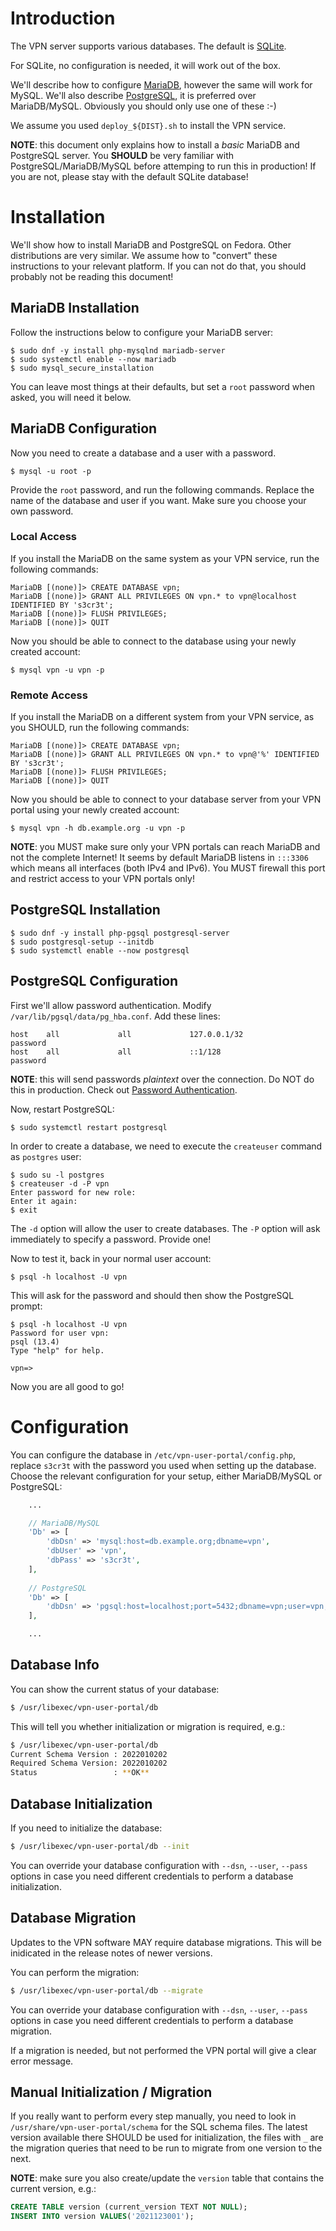 # Introduction

The VPN server supports various databases. The default is 
[SQLite](https://sqlite.org/).

For SQLite, no configuration is needed, it will work out of the box.

We'll describe how to configure [MariaDB](https://mariadb.org/), however the
same will work for MySQL. We'll also describe 
[PostgreSQL](https://www.postgresql.org/), it is preferred over MariaDB/MySQL.
Obviously you should only use one of these :-)

We assume you used `deploy_${DIST}.sh` to install the VPN service.

**NOTE**: this document only explains how to install a *basic* MariaDB and 
PostgreSQL server. You **SHOULD** be very familiar with 
PostgreSQL/MariaDB/MySQL before attemping to run this in production! If you are 
not, please stay with the default SQLite database!

# Installation

We'll show how to install MariaDB and PostgreSQL on Fedora. Other 
distributions are very similar. We assume how to "convert" these instructions 
to your relevant platform. If you can not do that, you should probably not be 
reading this document!

## MariaDB Installation

Follow the instructions below to configure your MariaDB server:

```
$ sudo dnf -y install php-mysqlnd mariadb-server
$ sudo systemctl enable --now mariadb
$ sudo mysql_secure_installation
```

You can leave most things at their defaults, but set a `root` password when 
asked, you will need it below.

## MariaDB Configuration

Now you need to create a database and a user with a password.

```
$ mysql -u root -p
```

Provide the `root` password, and run the following commands. Replace the name 
of the database and user if you want. Make sure you choose your own password.

### Local Access

If you install the MariaDB on the same system as your VPN service, run the 
following commands:

```
MariaDB [(none)]> CREATE DATABASE vpn;
MariaDB [(none)]> GRANT ALL PRIVILEGES ON vpn.* to vpn@localhost IDENTIFIED BY 's3cr3t';
MariaDB [(none)]> FLUSH PRIVILEGES;
MariaDB [(none)]> QUIT
```

Now you should be able to connect to the database using your newly created 
account:

```
$ mysql vpn -u vpn -p
```

### Remote Access

If you install the MariaDB on a different system from your VPN service, as you
SHOULD, run the following commands:

```
MariaDB [(none)]> CREATE DATABASE vpn;
MariaDB [(none)]> GRANT ALL PRIVILEGES ON vpn.* to vpn@'%' IDENTIFIED BY 's3cr3t';
MariaDB [(none)]> FLUSH PRIVILEGES;
MariaDB [(none)]> QUIT
```

Now you should be able to connect to your database server from your VPN portal
using your newly created account:

```
$ mysql vpn -h db.example.org -u vpn -p
```

**NOTE**: you MUST make sure only your VPN portals can reach MariaDB and not
the complete Internet! It seems by default MariaDB listens in `:::3306` which
means all interfaces (both IPv4 and IPv6). You MUST firewall this port and 
restrict access to your VPN portals only!

## PostgreSQL Installation

```
$ sudo dnf -y install php-pgsql postgresql-server 
$ sudo postgresql-setup --initdb
$ sudo systemctl enable --now postgresql
```

## PostgreSQL Configuration

First we'll allow password authentication. Modify 
`/var/lib/pgsql/data/pg_hba.conf`. Add these lines:

```
host    all             all             127.0.0.1/32            password
host    all             all             ::1/128                 password
```

**NOTE**: this will send passwords _plaintext_ over the connection. Do NOT do
this in production. Check out 
[Password Authentication](https://www.postgresql.org/docs/current/auth-password.html).

Now, restart PostgreSQL:

```
$ sudo systemctl restart postgresql
```

In order to create a database, we need to execute the `createuser` command as
`postgres` user:

```
$ sudo su -l postgres 
$ createuser -d -P vpn
Enter password for new role: 
Enter it again: 
$ exit
```

The `-d` option will allow the user to create databases. The `-P` option will 
ask immediately to specify a password. Provide one!

Now to test it, back in your normal user account:

```
$ psql -h localhost -U vpn
```

This will ask for the password and should then show the PostgreSQL prompt:

```
$ psql -h localhost -U vpn
Password for user vpn: 
psql (13.4)
Type "help" for help.

vpn=> 
```

Now you are all good to go!

# Configuration

You can configure the database in `/etc/vpn-user-portal/config.php`, replace 
`s3cr3t` with the password you used when setting up the database. Choose the
relevant configuration for your setup, either MariaDB/MySQL or PostgreSQL:

```php
    ...

    // MariaDB/MySQL
    'Db' => [
	    'dbDsn' => 'mysql:host=db.example.org;dbname=vpn',
	    'dbUser' => 'vpn',
	    'dbPass' => 's3cr3t',
    ],
    
    // PostgreSQL
    'Db' => [
        'dbDsn' => 'pgsql:host=localhost;port=5432;dbname=vpn;user=vpn;password=s3cr3t',
    ],

    ...
```

## Database Info

You can show the current status of your database:

```bash
$ /usr/libexec/vpn-user-portal/db
```

This will tell you whether initialization or migration is required, e.g.:

```bash
$ /usr/libexec/vpn-user-portal/db
Current Schema Version : 2022010202
Required Schema Version: 2022010202
Status                 : **OK**
```

## Database Initialization

If you need to initialize the database:

```bash
$ /usr/libexec/vpn-user-portal/db --init
```

You can override your database configuration with `--dsn`, `--user`, `--pass` 
options in case you need different credentials to perform a database 
initialization.

## Database Migration

Updates to the VPN software MAY require database migrations. This will be 
inidicated in the release notes of newer versions.

You can perform the migration:

```bash
$ /usr/libexec/vpn-user-portal/db --migrate
```

You can override your database configuration with `--dsn`, `--user`, `--pass` 
options in case you need different credentials to perform a database 
migration.

If a migration is needed, but not performed the VPN portal will give a clear 
error message. 

## Manual Initialization / Migration

If you really want to perform every step manually, you need to look in 
`/usr/share/vpn-user-portal/schema` for the SQL schema files. The latest 
version available there SHOULD be used for initialization, the files with `_` 
are the migration queries that need to be run to migrate from one version to 
the next.

**NOTE**: make sure you also create/update the `version` table that contains 
the current version, e.g.:

```sql
CREATE TABLE version (current_version TEXT NOT NULL);
INSERT INTO version VALUES('2021123001');
```
